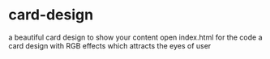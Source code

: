 # card-design
a beautiful card design to show your content
open index.html for the code
a card design with RGB effects which attracts the eyes of user

